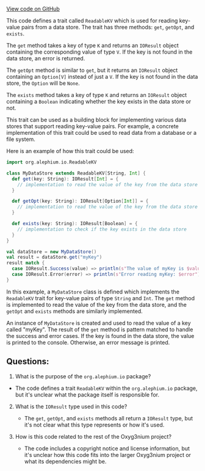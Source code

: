 [View code on GitHub](https://github.com/alephium/alephium/io/src/main/scala/org/alephium/io/ReadableKV.scala)

This code defines a trait called `ReadableKV` which is used for reading key-value pairs from a data store. The trait has three methods: `get`, `getOpt`, and `exists`. 

The `get` method takes a key of type `K` and returns an `IOResult` object containing the corresponding value of type `V`. If the key is not found in the data store, an error is returned. 

The `getOpt` method is similar to `get`, but it returns an `IOResult` object containing an `Option[V]` instead of just a `V`. If the key is not found in the data store, the `Option` will be `None`. 

The `exists` method takes a key of type `K` and returns an `IOResult` object containing a `Boolean` indicating whether the key exists in the data store or not. 

This trait can be used as a building block for implementing various data stores that support reading key-value pairs. For example, a concrete implementation of this trait could be used to read data from a database or a file system. 

Here is an example of how this trait could be used:

```scala
import org.alephium.io.ReadableKV

class MyDataStore extends ReadableKV[String, Int] {
  def get(key: String): IOResult[Int] = {
    // implementation to read the value of the key from the data store
  }

  def getOpt(key: String): IOResult[Option[Int]] = {
    // implementation to read the value of the key from the data store
  }

  def exists(key: String): IOResult[Boolean] = {
    // implementation to check if the key exists in the data store
  }
}

val dataStore = new MyDataStore()
val result = dataStore.get("myKey")
result match {
  case IOResult.Success(value) => println(s"The value of myKey is $value")
  case IOResult.Error(error) => println(s"Error reading myKey: $error")
}
``` 

In this example, a `MyDataStore` class is defined which implements the `ReadableKV` trait for key-value pairs of type `String` and `Int`. The `get` method is implemented to read the value of the key from the data store, and the `getOpt` and `exists` methods are similarly implemented. 

An instance of `MyDataStore` is created and used to read the value of a key called "myKey". The result of the `get` method is pattern matched to handle the success and error cases. If the key is found in the data store, the value is printed to the console. Otherwise, an error message is printed.
## Questions: 
 1. What is the purpose of the `org.alephium.io` package?
   - The code defines a trait `ReadableKV` within the `org.alephium.io` package, but it's unclear what the package itself is responsible for.

2. What is the `IOResult` type used in this code?
   - The `get`, `getOpt`, and `exists` methods all return a `IOResult` type, but it's not clear what this type represents or how it's used.

3. How is this code related to the rest of the Oxyg3nium project?
   - The code includes a copyright notice and license information, but it's unclear how this code fits into the larger Oxyg3nium project or what its dependencies might be.